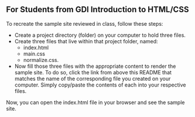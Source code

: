 ## For Students from GDI Introduction to HTML/CSS

To recreate the sample site reviewed in class, follow these steps:
+ Create a project directory (folder) on your computer to hold three files. 
+ Create three files that live within that project folder, named:  
  + index.html 
  + main.css 
  + normalize.css.
+ Now fill those three files with the appropriate content to
  render the sample site. To do so, click the link from above this README
  that matches the name of the corresponding file you created on your computer. Simply copy/paste the contents of each into your respective files.

Now, you can open the index.html file in your browser and see the sample
site.

